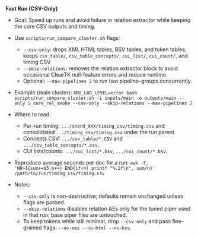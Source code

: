 **Fast Run (CSV-Only)**
- Goal: Speed up runs and avoid failure in relation extractor while keeping the core CSV outputs and timing.

- Use `scripts/run_compare_cluster.sh` flags:
  - `--csv-only`: drops XMI, HTML tables, BSV tables, and token tables; keeps `csv_table/`, `csv_table_concepts/`, `cui_list/`, `cui_count/`, and timing CSV.
  - `--skip-relations`: removes the relation extractor block to avoid occasional ClearTK null-feature errors and reduce runtime.
  - Optional: `--max-pipelines 2` to run two pipeline-groups concurrently.

- Example (main cluster):
  `XMI_LOG_LEVEL=error bash scripts/run_compare_cluster.sh -i inputs/main -o outputs/main --only S_core_rel_smoke --csv-only --skip-relations --max-pipelines 2`

- Where to read:
  - Per-run timing: `.../shard_XXX/timing_csv/timing.csv` and consolidated `.../timing_csv/timing.csv` under the run parent.
  - Concepts CSV: `.../csv_table/*.CSV` and `.../csv_table_concepts/*.csv`.
  - CUI lists/counts: `.../cui_list/*.bsv`, `.../cui_count/*.bsv`.

- Reproduce average seconds per doc for a run:
  `awk -F, 'NR>1{sum+=$5;n++} END{if(n) printf "%.2f\n", sum/n}' /path/to/run/timing_csv/timing.csv`

- Notes:
  - `--csv-only` is non-destructive; defaults remain unchanged unless flags are passed.
  - `--skip-relations` disables relation AEs only for the tuned piper used in that run; base piper files are untouched.
  - To keep tokens while still minimal, drop `--csv-only` and pass fine-grained flags: `--no-xmi --no-html --no-bsv`.

